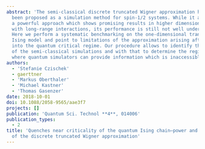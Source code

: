 ```yaml
---
abstract: 'The semi-classical discrete truncated Wigner approximation has recently
  been proposed as a simulation method for spin-1/2 systems. While it appears to provide
  a powerful approach which shows promising results in higher dimensions and for systems
  with long-range interactions, its performance is still not well understood in general.
  Here we perform a systematic benchmarking on the one-dimensional transverse-field
  Ising model and point to limitations of the approximation arising after sudden quenches
  into the quantum critical regime. Our procedure allows to identify the limitations
  of the semi-classical simulations and with that to determine the regimes and questions
  where quantum simulators can provide information which is inaccessible to semi-classics.'
authors:
  - 'Stefanie Czischek'
  - gaerttner
  - 'Markus Oberthaler'
  - 'Michael Kastner'
  - 'Thomas Gasenzer'
date: 2018-10-01
doi: 10.1088/2058-9565/aae3f7
projects: []
publication: 'Quantum Sci. Technol **4**, 014006'
publication_types:
  - 2
title: 'Quenches near criticality of the quantum Ising chain—power and limitations
  of the discrete truncated Wigner approximation'
---
```

